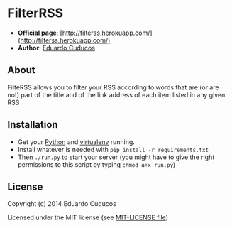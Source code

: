 FilterRSS
==========

* **Official page**: [http://filterss.herokuapp.com/](http://filterss.herokuapp.com/)
* **Author**: [Eduardo Cuducos](http://about.me/cuducos)

About
-----

FilteRSS allows you to filter your RSS according to words that are (or are not) part of the title and of the link address of each item listed in any given RSS

Installation
------------

* Get your [Python](http://www.python.org) and [virtualenv](https://pypi.python.org/pypi/virtualenv) running.
* Install whatever is needed with `pip install -r requirements.txt`
* Then `./run.py` to start your server (you might have to give the right permissions to this script by typing `chmod a+x run.py`)

License
-------
Copyright (c) 2014 Eduardo Cuducos

Licensed under the MIT license (see [MIT-LICENSE file](https://github.com/cuducos/whiskyton/raw/master/MIT-LICENSE))

